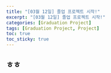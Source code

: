 ```yaml
---
title: "[03월 12일] 졸업 프로젝트 시작!"
excerpt: "[03월 12일] 졸업 프로젝트 시작!"
categories: [Graduation Project]
tags: [Graduation Project, Project]
toc: true
toc_sticky: true
---
```


## ㅎㅎ